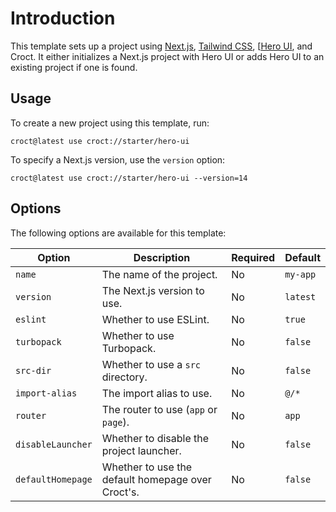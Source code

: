 # Introduction
This template sets up a project using [Next.js](https://nextjs.org/?utm_source=croct), [Tailwind CSS](https://tailwindcss.com/?utm_source=croct), [[Hero UI](https://heroui.com/?utm_source=croct), and Croct.
It either initializes a Next.js project with Hero UI or adds Hero UI to an existing project if one is found.

## Usage

To create a new project using this template, run:

```croct-cmd
croct@latest use croct://starter/hero-ui
```

To specify a Next.js version, use the `version` option:

```croct-cmd
croct@latest use croct://starter/hero-ui --version=14
```

## Options

The following options are available for this template:

| Option            | Description                                       | Required | Default  |
|-------------------|---------------------------------------------------|----------|----------|
| `name`            | The name of the project.                          | No       | `my-app` |
| `version`         | The Next.js version to use.                       | No       | `latest` |
| `eslint`          | Whether to use ESLint.                            | No       | `true`   |
| `turbopack`       | Whether to use Turbopack.                         | No       | `false`  |
| `src-dir`         | Whether to use a `src` directory.                 | No       | `false`  |
| `import-alias`    | The import alias to use.                          | No       | `@/*`    |
| `router`          | The router to use (`app` or `page`).              | No       | `app`    |
| `disableLauncher` | Whether to disable the project launcher.          | No       | `false`  |
| `defaultHomepage` | Whether to use the default homepage over Croct's. | No       | `false`  |
